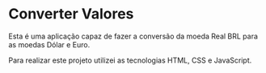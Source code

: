 # Converter Valores

Esta é uma aplicação capaz de fazer a conversão da moeda Real BRL para as moedas Dólar e Euro.

Para realizar este projeto utilizei as tecnologias HTML, CSS e JavaScript.

